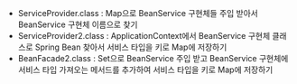 - ServiceProvider.class : Map으로 BeanService 구현체들 주입 받아서 BeanService 구현체 이름으로 찾기
- ServiceProvider2.class : ApplicationContext에서 BeanService 구현체 클래스로 Spring Bean 찾아서 서비스 타입을 키로 Map에 저장하기
- BeanFacade2.class : Set으로 BeanService 주입 받고 BeanService 구현체에 서비스 타입 가져오는 메서드를 추가하여 서비스 타입을 키로 Map에 저장하기 